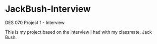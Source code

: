 # JackBush-Interview
DES 070 Project 1 - Interview

This is my project based on the interview I had with my classmate, Jack Bush. 
